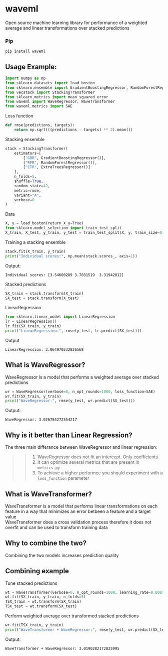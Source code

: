 # waveml
Open source machine learning library for performance of a weighted average  and linear transformations over stacked predictions

### Pip
```
pip install waveml
```

## Usage Example:
```python
import numpy as np
from sklearn.datasets import load_boston
from sklearn.ensemble import GradientBoostingRegressor, RandomForestRegressor, ExtraTreesRegressor
from vecstack import StackingTransformer
from sklearn.metrics import mean_squared_error
from waveml import WaveRegressor, WaveTransformer
from waveml.metrics import SAE
```
Loss function
```python
def rmse(predictions, targets):
    return np.sqrt(((predictions - targets) ** 2).mean())    
```
Stacking ensemble
```python
stack = StackingTransformer(
    estimators=[
        ["GBR", GradientBoostingRegressor()],
        ["RFR", RandomForestRegressor()],
        ["ETR", ExtraTreesRegressor()]
    ],
    n_folds=5,
    shuffle=True,
    random_state=42,
    metric=rmse,
    variant="A",
    verbose=0
)
```
Data
```python
X, y = load_boston(return_X_y=True)
from sklearn.model_selection import train_test_split
X_train, X_test, y_train, y_test = train_test_split(X, y, train_size=0.8, random_state=42)
```
Training a stacking ensemble
```python
stack.fit(X_train, y_train)
print("Individual scores:", np.mean(stack.scores_, axis=1))
```
Output:
```
Individual scores: [3.54600289 3.7031519  3.31942812]
```

Stacked predictions
```python
SX_train = stack.transform(X_train)
SX_test = stack.transform(X_test)
```

LinearRegression
```python
from sklearn.linear_model import LinearRegression
lr = LinearRegression()
lr.fit(SX_train, y_train)
print("LinearRegression:", rmse(y_test, lr.predict(SX_test)))
```
Output
```
LinearRegression: 3.064970532826568
```

## What is WaveRegressor?
WaveRegressor is a model that performs a weighted average over stacked predictions

```python
wr = WaveRegressor(verbose=0, n_opt_rounds=1000, loss_function=SAE)
wr.fit(SX_train, y_train)
print("WaveRegressor:", rmse(y_test, wr.predict(SX_test)))
```
Output:
```
WaveRegressor: 3.026784272554217
```

## Why is it better than Linear Regression?
The three main differance between WaveRegressor and linear regression: </br>
>>1) WaveRegressor does not fit an intercept. Only coefficients </br>
>>2) It can optimize several metrics that are present in ```metrics.py``` </br>
>>3) To achieve a higher performce you should experiment with a ```loss_function``` parameter </br>

## What is WaveTransformer?
WaveTransformer is a model that performs linear transformations on each feature in a way that minimizes an error betbeen a feature and a target value </br>
WaveTransformer does a cross validation process therefore it does not overfit and can be used to transform training data

## Why to combine the two?
Combining the two models increases prediction quality

## Combining example
Tune stacked predictions
```python
wt = WaveTransformer(verbose=0, n_opt_rounds=1000, learning_rate=0.0001, loss_function=SAE)
wt.fit(SX_train, y_train, n_folds=5)
TSX_train = wt.transform(SX_train)
TSX_test = wt.transform(SX_test)
```
Perform weighted average over transformed stacked predictions
```python
wr.fit(TSX_train, y_train)
print("WaveTransformer + WaveRegressor:", rmse(y_test, wr.predict(SX_test)))
```
Output:
```
WaveTransformer + WaveRegressor: 3.0190282172825995
```

